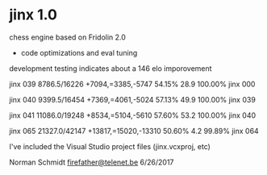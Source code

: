 # jinx 1.0
chess engine based on Fridolin 2.0

- code optimizations and eval tuning

development testing indicates about a 146 elo imporovement

jinx 039	8786.5/16226	+7094,=3385,-5747	54.15%	28.9	100.00%
jinx 000					
					
jinx 040	9399.5/16454	+7369,=4061,-5024	57.13%	49.9	100.00%
jinx 039					
					
jinx 041	11086.0/19248	+8534,=5104,-5610	57.60%	53.2	100.00%
jinx 040					
					
jinx 065 	21327.0/42147	+13817,=15020,-13310	50.60%	4.2	99.89%
jinx 064					

I've included the Visual Studio project files (jinx.vcxproj, etc)

Norman Schmidt firefather@telenet.be 6/26/2017
